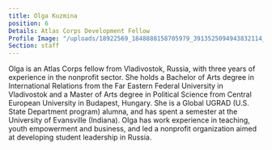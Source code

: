 ```yaml
---
title: Olga Kuzmina
position: 6
Details: Atlas Corps Development Fellow
Profile Image: "/uploads/18922569_1848888158705979_3913525094943832114_o.jpg"
Section: staff
---
```


Olga is an Atlas Corps fellow from Vladivostok, Russia, with three years of experience in the nonprofit sector. She holds a Bachelor of Arts degree in International Relations from the Far Eastern Federal University in Vladivostok and a Master of Arts degree in Political Science from Central European University in Budapest, Hungary. She is a Global UGRAD (U.S. State Department program) alumna, and has spent a semester at the University of Evansville (Indiana). Olga has work experience in teaching, youth empowerment and business, and led a nonprofit organization aimed at developing student leadership in Russia.